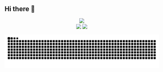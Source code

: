 ## Hi there 👋

<!--
**nikhilkumar1612/nikhilkumar1612** is a ✨ _special_ ✨ repository because its `README.md` (this file) appears on your GitHub profile.

Here are some ideas to get you started:

- 🔭 I’m currently working on ...
- 🌱 I’m currently learning ...
- 👯 I’m looking to collaborate on ...
- 🤔 I’m looking for help with ...
- 💬 Ask me about ...
- 📫 How to reach me: ...
- 😄 Pronouns: ...
- ⚡ Fun fact: ...
-->

<div align="center">
  <img src="https://github-readme-stats.vercel.app/api?username=nikhilkumar1612&theme=aura&hide_border=true&include_all_commits=true&count_private=true" width="55%" /> </br>
  <img src="https://github-readme-streak-stats.herokuapp.com/?user=nikhilkumar1612&theme=aura&hide_border=true" width="50%" />
  <img src="https://github-readme-stats.vercel.app/api/top-langs/?username=nikhilkumar1612&theme=aura&hide_border=true&include_all_commits=true&count_private=true&layout=compact" width="36%" /> </br>
</div>

<div align="center">
  
  ![snake gif](https://github.com/nikhilkumar1612/nikhilkumar1612/blob/output/github-snake.svg)
</div>
